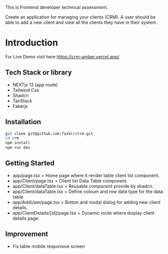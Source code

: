 This is Frontend developer technical assessment.

Create an application for managing your clients (CRM). A user should be able to add a new
client and view all the clients they have in their system.

# Introduction

For Live Demo visit here https://crm-amber.vercel.app/

## Tech Stack or library

- NEXTjs 13 (app route)
- Tailwind Css
- Shadcn
- TanStack
- Fakerjs

## Installation

```bash
git clone git@github.com:Tazkir/crm.git
cd crm
npm install
npm run dev
```

## Getting Started

- app/page.tsx = Home page where it render table client list component.
- app/Client/page.tsx = Client list Data Table component.
- app/Client/dataTable.tsx = Reusable component provide by shadcn.
- app/Client/dataTable.tsx = Define coloum and row data type for the data table.
- app/AddUser/page.tsx = Button and modal dialog for adding new client details.
- app/ClientDetails/[id]/page.tsx = Dynamic route where display client details page.

## Improvement

- Fix table mobile responsive screen

